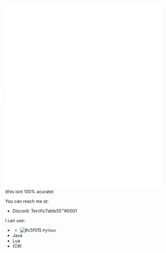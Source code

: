 ![](https://github.com/TerrificTable/github-stats/blob/master/generated/overview.svg)
![](https://github.com/TerrificTable/github-stats/blob/master/generated/languages.svg)
(this isnt 100% acurate)

You can reach me at:
  - Discord: TerrificTable55™#0001

I can use:
  - - ![#c5f015](https://via.placeholder.com/15/c5f015/000000?text=+) `Python`
  - Java
  - Lua
  - (C#)
